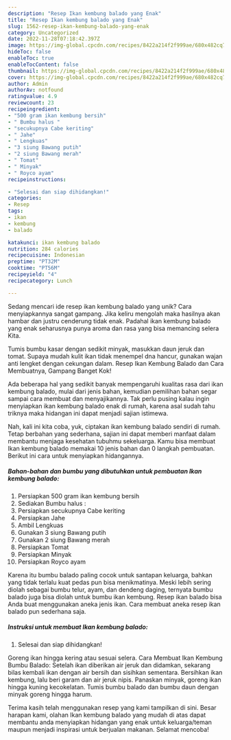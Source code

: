```yaml
---
description: "Resep Ikan kembung balado yang Enak"
title: "Resep Ikan kembung balado yang Enak"
slug: 1562-resep-ikan-kembung-balado-yang-enak
category: Uncategorized
date: 2022-11-28T07:18:42.397Z
image: https://img-global.cpcdn.com/recipes/8422a214f2f999ae/680x482cq70/ikan-kembung-balado-foto-resep-utama.jpg
hideToc: false
enableToc: true
enableTocContent: false
thumbnail: https://img-global.cpcdn.com/recipes/8422a214f2f999ae/680x482cq70/ikan-kembung-balado-foto-resep-utama.jpg
cover: https://img-global.cpcdn.com/recipes/8422a214f2f999ae/680x482cq70/ikan-kembung-balado-foto-resep-utama.jpg
author: Admin
authorAv: notfound
ratingvalue: 4.9
reviewcount: 23
recipeingredient:
- "500 gram ikan kembung bersih"
- " Bumbu halus "
- "secukupnya Cabe keriting"
- " Jahe"
- " Lengkuas"
- "3 siung Bawang putih"
- "2 siung Bawang merah"
- " Tomat"
- " Minyak"
- " Royco ayam"
recipeinstructions:

- "Selesai dan siap dihidangkan!"
categories:
- Resep
tags:
- ikan
- kembung
- balado

katakunci: ikan kembung balado 
nutrition: 284 calories
recipecuisine: Indonesian
preptime: "PT32M"
cooktime: "PT56M"
recipeyield: "4"
recipecategory: Lunch

---
```





Sedang mencari ide resep ikan kembung balado yang unik? Cara menyiapkannya sangat gampang. Jika keliru mengolah maka hasilnya akan hambar dan justru cenderung tidak enak. Padahal ikan kembung balado yang enak seharusnya punya aroma dan rasa yang bisa memancing selera Kita.





Tumis bumbu kasar dengan sedikit minyak, masukkan daun jeruk dan tomat. Supaya mudah kulit ikan tidak menempel dna hancur, gunakan wajan anti lengket dengan cekungan dalam. Resep Ikan Kembung Balado dan Cara Membuatnya, Gampang Banget Kok!

Ada beberapa hal yang sedikit banyak mempengaruhi kualitas rasa dari ikan kembung balado, mulai dari jenis bahan, kemudian pemilihan bahan segar sampai cara membuat dan menyajikannya. Tak perlu pusing kalau ingin menyiapkan ikan kembung balado enak di rumah, karena asal sudah tahu triknya maka hidangan ini dapat menjadi sajian istimewa.






Nah, kali ini kita coba, yuk, ciptakan ikan kembung balado sendiri di rumah. Tetap berbahan yang sederhana, sajian ini dapat memberi manfaat dalam membantu menjaga kesehatan tubuhmu sekeluarga. Kamu bisa membuat Ikan kembung balado memakai 10 jenis bahan dan 0 langkah pembuatan. Berikut ini cara untuk menyiapkan hidangannya.

<!--inarticleads1-->

##### Bahan-bahan dan bumbu yang dibutuhkan untuk pembuatan Ikan kembung balado:

1. Persiapkan 500 gram ikan kembung bersih
1. Sediakan  Bumbu halus :
1. Persiapkan secukupnya Cabe keriting
1. Persiapkan  Jahe
1. Ambil  Lengkuas
1. Gunakan 3 siung Bawang putih
1. Gunakan 2 siung Bawang merah
1. Persiapkan  Tomat
1. Persiapkan  Minyak
1. Persiapkan  Royco ayam


Karena itu bumbu balado paling cocok untuk santapan keluarga, bahkan yang tidak terlalu kuat pedas pun bisa menikmatinya. Meski lebih sering diolah sebagai bumbu telur, ayam, dan dendeng daging, ternyata bumbu balado juga bisa diolah untuk bumbu ikan kembung. Resep ikan balado bisa Anda buat menggunakan aneka jenis ikan. Cara membuat aneka resep ikan balado pun sederhana saja. 

<!--inarticleads2-->

##### Instruksi untuk membuat Ikan kembung balado:


1. Selesai dan siap dihidangkan!

Goreng ikan hingga kering atau sesuai selera. Cara Membuat Ikan Kembung Bumbu Balado: Setelah ikan diberikan air jeruk dan didamkan, sekarang bilas kembali ikan dengan air bersih dan sisihkan sementara. Bersihkan ikan kembung, lalu beri garam dan air jeruk nipis. Panaskan minyak, goreng ikan hingga kuning kecokelatan. Tumis bumbu balado dan bumbu daun dengan minyak goreng hingga harum. 

Terima kasih telah menggunakan resep yang kami tampilkan di sini. Besar harapan kami, olahan Ikan kembung balado yang mudah di atas dapat membantu anda menyiapkan hidangan yang enak untuk keluarga/teman maupun menjadi inspirasi untuk berjualan makanan. Selamat mencoba!
